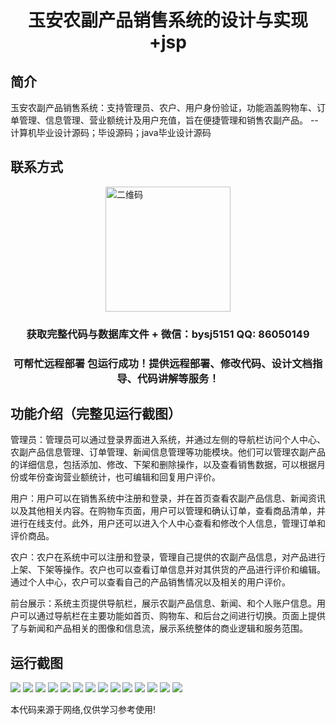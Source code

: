 <p><h1 align="center">玉安农副产品销售系统的设计与实现+jsp</h1></p>

## 简介
玉安农副产品销售系统：支持管理员、农户、用户身份验证，功能涵盖购物车、订单管理、信息管理、营业额统计及用户充值，旨在便捷管理和销售农副产品。    --计算机毕业设计源码；毕设源码；java毕业设计源码


## 联系方式
<img src="https://bs-1329754181.cos.ap-shanghai.myqcloud.com/wx.jpg" alt="二维码" style="display: block; margin: 0 auto;" width="200px">
<p><h3 align="center">获取完整代码与数据库文件 + 微信：bysj5151 QQ: 86050149</h3></p>
<p><h3 align="center">可帮忙远程部署 包运行成功！提供远程部署、修改代码、设计文档指导、代码讲解等服务！</h3></p>

## 功能介绍（完整见运行截图）
管理员：管理员可以通过登录界面进入系统，并通过左侧的导航栏访问个人中心、农副产品信息管理、订单管理、新闻信息管理等功能模块。他们可以管理农副产品的详细信息，包括添加、修改、下架和删除操作，以及查看销售数据，可以根据月份或年份查询营业额统计，也可编辑和回复用户评价。

用户：用户可以在销售系统中注册和登录，并在首页查看农副产品信息、新闻资讯以及其他相关内容。在购物车页面，用户可以管理和确认订单，查看商品清单，并进行在线支付。此外，用户还可以进入个人中心查看和修改个人信息，管理订单和评价商品。

农户：农户在系统中可以注册和登录，管理自己提供的农副产品信息，对产品进行上架、下架等操作。农户也可以查看订单信息并对其供货的产品进行评价和编辑。通过个人中心，农户可以查看自己的产品销售情况以及相关的用户评价。

前台展示：系统主页提供导航栏，展示农副产品信息、新闻、和个人账户信息。用户可以通过导航栏在主要功能如首页、购物车、和后台之间进行切换。页面上提供了与新闻和产品相关的图像和信息流，展示系统整体的商业逻辑和服务范围。


## 运行截图
![](https://bs-1329754181.cos.ap-shanghai.myqcloud.com/ssm/YuananAgriculturalProductSalesSystemJSP/img/001.jpg)
![](https://bs-1329754181.cos.ap-shanghai.myqcloud.com/ssm/YuananAgriculturalProductSalesSystemJSP/img/002.jpg)
![](https://bs-1329754181.cos.ap-shanghai.myqcloud.com/ssm/YuananAgriculturalProductSalesSystemJSP/img/003.jpg)
![](https://bs-1329754181.cos.ap-shanghai.myqcloud.com/ssm/YuananAgriculturalProductSalesSystemJSP/img/004.jpg)
![](https://bs-1329754181.cos.ap-shanghai.myqcloud.com/ssm/YuananAgriculturalProductSalesSystemJSP/img/005.jpg)
![](https://bs-1329754181.cos.ap-shanghai.myqcloud.com/ssm/YuananAgriculturalProductSalesSystemJSP/img/006.jpg)
![](https://bs-1329754181.cos.ap-shanghai.myqcloud.com/ssm/YuananAgriculturalProductSalesSystemJSP/img/007.jpg)
![](https://bs-1329754181.cos.ap-shanghai.myqcloud.com/ssm/YuananAgriculturalProductSalesSystemJSP/img/008.jpg)
![](https://bs-1329754181.cos.ap-shanghai.myqcloud.com/ssm/YuananAgriculturalProductSalesSystemJSP/img/009.jpg)
![](https://bs-1329754181.cos.ap-shanghai.myqcloud.com/ssm/YuananAgriculturalProductSalesSystemJSP/img/010.jpg)
![](https://bs-1329754181.cos.ap-shanghai.myqcloud.com/ssm/YuananAgriculturalProductSalesSystemJSP/img/011.jpg)
![](https://bs-1329754181.cos.ap-shanghai.myqcloud.com/ssm/YuananAgriculturalProductSalesSystemJSP/img/012.jpg)
![](https://bs-1329754181.cos.ap-shanghai.myqcloud.com/ssm/YuananAgriculturalProductSalesSystemJSP/img/013.jpg)
![](https://bs-1329754181.cos.ap-shanghai.myqcloud.com/ssm/YuananAgriculturalProductSalesSystemJSP/img/014.jpg)

<p>本代码来源于网络,仅供学习参考使用!</p>
